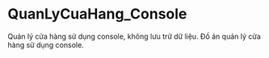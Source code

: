 # QuanLyCuaHang_Console
Quản lý cửa hàng sử dụng console, không lưu trữ dữ liệu.
Đồ án quản lý cửa hàng sử dụng console.

